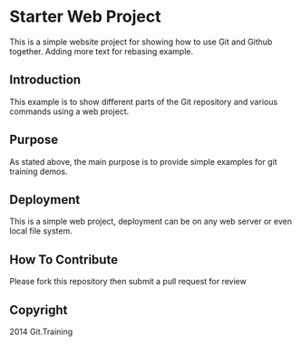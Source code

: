 # Starter Web Project

This is a simple website project for showing how to use Git and Github together. Adding more text for rebasing example.

## Introduction

This example is to show different parts of the Git repository and various commands using a web project.

## Purpose

As stated above, the main purpose is to provide simple examples for git training demos.

## Deployment

This is a simple web project, deployment can be on any web server or even local file system.

## How To Contribute

Please fork this repository then submit a pull request for review

## Copyright

2014 Git.Training
